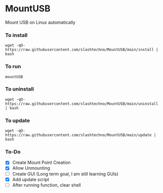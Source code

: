 # MountUSB
Mount USB on Linux automatically


### To install
`wget -qO- https://raw.githubusercontent.com/slashtechno/MountUSB/main/install | bash`

### To run
`mountUSB`

### To uninstall
`wget -qO- https://raw.githubusercontent.com/slashtechno/MountUSB/main/uninstall | bash`


### To update
`wget -qO- https://raw.githubusercontent.com/slashtechno/MountUSB/main/update | bash`

### To-Do
- [X] Create Mount Point Creation
- [X] Allow Unmounting
- [ ] Create GUI (Long term goal, I am still learning GUIs)
- [X] Add update script
- [ ] After running function, clear shell
